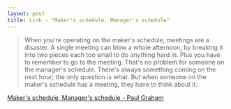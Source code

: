 ```yaml
---
layout: post
title: Link - "Maker's schedule, Manager's schedule"
---
```


> When you're operating on the maker's schedule, meetings are a disaster. A single meeting can blow a whole afternoon, by breaking it into two pieces each too small to do anything hard in. Plus you have to remember to go to the meeting. That's no problem for someone on the manager's schedule. There's always something coming on the next hour; the only question is what. But when someone on the maker's schedule has a meeting, they have to think about it.

[Maker's schedule, Manager's schedule - Paul Graham](http://www.paulgraham.com/makersschedule.html)

